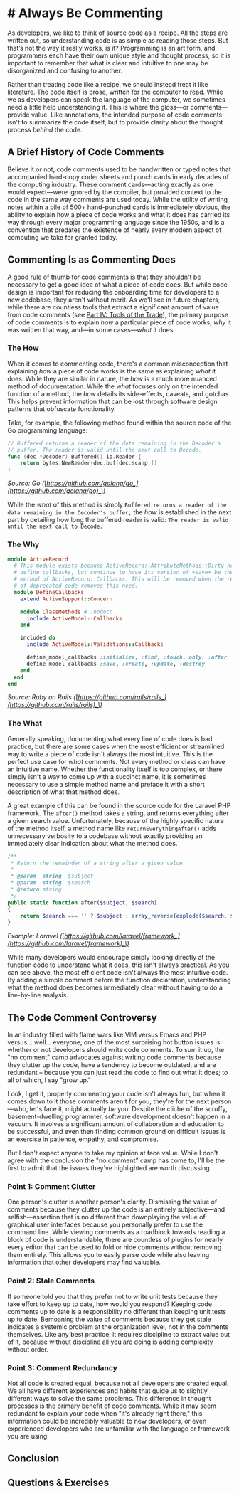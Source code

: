 # \# Always Be Commenting

As developers, we like to think of source code as a recipe. All the steps are written out, so understanding code is as simple as reading those steps. But that’s not the way it really works, is it? Programming is an art form, and programmers each have their own unique style and thought process, so it is important to remember that what is clear and intuitive to one may be disorganized and confusing to another.

Rather than treating code like a recipe, we should instead treat it like literature. The code itself is prose, written for the computer to read. While we as developers can speak the language of the computer, we sometimes need a little help understanding it. This is where the gloss—or comments—provide value. Like annotations, the intended purpose of code comments isn't to summarize the code itself, but to provide clarity about the thought process _behind_ the code.

## A Brief History of Code Comments

Believe it or not, code comments used to be handwritten or typed notes that accompanied hard-copy coder sheets and punch cards in early decades of the computing industry. These comment cards—acting exactly as one would expect—were ignored by the compiler, but provided context to the code in the same way comments are used today. While the utility of writing notes within a pile of 500+ hand-punched cards is immediately obvious, the ability to explain how a piece of code works and what it does has carried its way through every major programming language since the 1950s, and is a convention that predates the existence of nearly every modern aspect of computing we take for granted today.

## Commenting Is as Commenting Does

A good rule of thumb for code comments is that they shouldn't be necessary to get a good idea of what a piece of code does. But while code design is important for reducing the onboarding time for developers to a new codebase, they aren't without merit. As we'll see in future chapters, while there are countless tools that extract a significant amount of value from code comments \(see [Part IV: Tools of the Trade](//13-tools-of-the-trade.md)\), the primary purpose of code comments is to explain _how_ a particular piece of code works, _why_ it was written that way, and—in some cases—_what_ it does.

### The How

When it comes to commenting code, there's a common misconception that explaining _how_ a piece of code works is the same as explaining _what_ it does. While they are similar in nature, the _how_ is a much more nuanced method of documentation. While the _what_ focuses only on the intended function of a method, the _how_ details its side-effects, caveats, and gotchas. This helps prevent information that can be lost through software design patterns that obfuscate functionality.

Take, for example, the following method found within the source code of the Go programming language:

```go
// Buffered returns a reader of the data remaining in the Decoder's
// buffer. The reader is valid until the next call to Decode.
func (dec *Decoder) Buffered() io.Reader {
    return bytes.NewReader(dec.buf[dec.scanp:])
}
```

_Source: Go \(_[_https://github.com/golang/go_](https://github.com/golang/go)_\)_

While the _what_ of this method is simply `Buffered returns a reader of the data remaining in the Decoder's buffer,`  the _how_ is established in the next part by detailing how long the buffered reader is valid: `The reader is valid until the next call to Decode.`

### The Why

```ruby
module ActiveRecord
  # This module exists because ActiveRecord::AttributeMethods::Dirty needs to
  # define callbacks, but continue to have its version of +save+ be the super
  # method of ActiveRecord::Callbacks. This will be removed when the removal
  # of deprecated code removes this need.
  module DefineCallbacks
    extend ActiveSupport::Concern

    module ClassMethods # :nodoc:
      include ActiveModel::Callbacks
    end

    included do
      include ActiveModel::Validations::Callbacks

      define_model_callbacks :initialize, :find, :touch, only: :after
      define_model_callbacks :save, :create, :update, :destroy
    end
  end
end
```

_Source: Ruby on Rails \(_[_https://github.com/rails/rails_](https://github.com/rails/rails)_\)_

### The What

Generally speaking, documenting what every line of code does is bad practice, but there are some cases when the most efficient or streamlined way to write a piece of code isn't always the most intuitive. This is the perfect use case for _what_ comments. Not every method or class can have an intuitive name. Whether the functionality itself is too complex, or there simply isn't a way to come up with a succinct name, it is sometimes necessary to use a simple method name and preface it with a short description of what that method does.

A great example of this can be found in the source code for the Laravel PHP framework. The `after()` method takes a string, and returns everything after a given search value. Unfortunately, because of the highly specific nature of the method itself, a method name like `returnEverythingAfter()` adds unnecessary verbosity to a codebase without exactly providing an immediately clear indication about what the method does.

```php
/**
 * Return the remainder of a string after a given value.
 *
 * @param  string  $subject
 * @param  string  $search
 * @return string
 */
public static function after($subject, $search)
{
    return $search === '' ? $subject : array_reverse(explode($search, $subject, 2))[0];
}
```

_Example: Laravel \(_[_https://github.com/laravel/framework_](https://github.com/laravel/framework)_\)_

While many developers would encourage simply looking directly at the function code to understand what it does, this isn't always practical. As you can see above, the most efficient code isn't always the most intuitive code. By adding a simple comment before the function declaration, understanding what the method does becomes immediately clear without having to do a line-by-line analysis.

## The Code Comment Controversy

In an industry filled with flame wars like VIM versus Emacs and PHP versus... well... everyone, one of the most surprising hot button issues is whether or not developers should write code comments. To sum it up, the "no comment" camp advocates against writing code comments because they clutter up the code, have a tendency to become outdated, and are redundant – because you can just read the code to find out what it does; to all of which, I say "grow up."

Look, I get it, properly commenting your code isn't always fun, but when it comes down to it those comments aren't for you; they're for the next person—who, let's face it, might actually _be_ you. Despite the cliche of the scruffy, basement-dwelling programmer, software development doesn't happen in a vacuum. It involves a significant amount of collaboration and education to be successful, and even then finding common ground on difficult issues is an exercise in patience, empathy, and compromise.

But I don't expect anyone to take my opinion at face value. While I don't agree with the conclusion the "no comment" camp has come to, I'll be the first to admit that the issues they've highlighted are worth discussing.

### Point 1: Comment Clutter

One person's clutter is another person's clarity. Dismissing the value of comments because they clutter up the code is an entirely subjective—and selfish—assertion that is no different than downplaying the value of graphical user interfaces because you personally prefer to use the command line. While viewing comments as a roadblock towards reading a block of code is understandable, there are countless of plugins for nearly every editor that can be used to fold or hide comments without removing them entirely. This allows you to easily parse code while also leaving information that other developers may find valuable.

### Point 2: Stale Comments

If someone told you that they prefer not to write unit tests because they take effort to keep up to date, how would you respond? Keeping code comments up to date is a responsibility no different than keeping unit tests up to date. Bemoaning the value of comments because they get stale indicates a systemic problem at the organization level, not in the comments themselves. Like any best practice, it requires discipline to extract value out of it, because without discipline all you are doing is adding complexity without order.

### Point 3: Comment Redundancy

Not all code is created equal, because not all developers are created equal. We all have different experiences and habits that guide us to slightly different ways to solve the same problems. This difference in thought processes is the primary benefit of code comments. While it may seem redundant to explain your code when "it's already right there," this information could be incredibly valuable to new developers, or even experienced developers who are unfamiliar with the language or framework you are using.

## Conclusion

## Questions & Exercises



